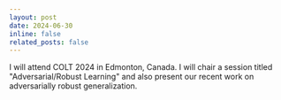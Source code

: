 ```yaml
---
layout: post
date: 2024-06-30
inline: false
related_posts: false
---
```


I will attend COLT 2024 in Edmonton, Canada. I will chair a session titled "Adversarial/Robust Learning" and also present our recent work on adversarially robust generalization.
